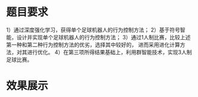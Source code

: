 # 题目要求

1）通过深度强化学习，获得单个足球机器人的行为控制方法； 
2）基于符号智能，设计并实现单个足球机器人的行为控制方法； 
3）通过1人制比赛，比较上述第一种和第二种行为控制方法的优劣，选择其中较好的，
进而采用进化计算方法，对其进行优化。 
4）在第三项所得结果基础上，利用群智能技术，实现3人制足球比赛。

# 效果展示


